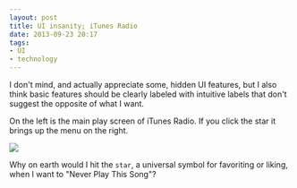```yaml
---
layout: post
title: UI insanity; iTunes Radio
date: 2013-09-23 20:17  
tags:
- UI
- technology
---
```




I don't mind, and actually appreciate some, hidden UI features, but I also think basic features should be clearly labeled with intuitive labels that don't suggest the opposite of what I want. 


On the left is the main play screen of iTunes Radio. If you click the star it brings up the menu on the right. 

<img src="http://dl.dropbox.com/u/3950369/Write-Image-Attachments/9-23%2008.26.1pm.jpg"></img>


Why on earth would I hit the `star`, a universal symbol for favoriting or liking, when I want to "Never Play This Song"?